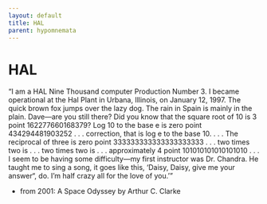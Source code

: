 ```yaml
---
layout: default
title: HAL
parent: hypomnemata
---
```

# HAL

“I am a HAL Nine Thousand computer Production Number 3. I became operational at the Hal Plant in Urbana, Illinois, on January 12, 1997. The quick brown fox jumps over the lazy dog. The rain in Spain is mainly in the plain. Dave—are you still there? Did you know that the square root of 10 is 3 point 162277660168379? Log 10 to the base e is zero point 434294481903252 . . . correction, that is log e to the base 10. . . . The reciprocal of three is zero point 333333333333333333333 . . . two times two is . . . two times two is . . . approximately 4 point 101010101010101010 . . . I seem to be having some difficulty—my first instructor was Dr. Chandra. He taught me to sing a song, it goes like this, ‘Daisy, Daisy, give me your answer“, do. I’m half crazy all for the love of you.’”

- from 2001: A Space Odyssey by Arthur C. Clarke
